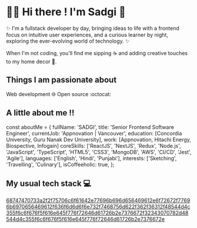 # 🙋‍♀️ Hi there ! I'm Sadgi 👋

✨ I'm a fullstack developer by day, bringing ideas to life with a frontend focus on intuitive user experiences, and a curious learner by night, exploring the ever-evolving world of technology. ✨ 

When I'm not coding, you'll find me sipping ☕ and adding creative touches to my home decor 🏡.

## Things I am passionate about

Web development 🌐
Open source :octocat:

## A little about me !!

const aboutMe = {
  fullName: 'SADGI',
  title: 'Senior Frontend Software Engineer',
  currentJob: 'Appnovation | Vancouver',
  education: [Concordia University, Guru Nanak Dev University],
  work: [Appnovation, Hitachi Energy, Biospective, Infogain]
  coreSkills: ['ReactJS', 'NextJS', 'Redux', 'Node.js', 'JavaScript', 'TypeScript', 'HTML5', 'CSS3', 'MongoDB', 'AWS', 'CI/CD', 'Jest', 'Agile'],
  languages: ['English', 'Hindi', 'Punjabi'],
  interests: ['Sketching', 'Travelling', 'Culinary'],
  isCoffeeholic: true,
};

## My usual tech stack 💻
[68747470733a2f2f75706c6f61642e77696b696d656469612e6f72672f77696b6970656469612f636f6d6d6f6e732f7468756d622f362f36312f48544d4c355f6c6f676f5f616e645f776f72646d61726b2e7376672f32343070782d48544d4c355f6c6f676f5f616e645f776f72646d61726b2e7376672e](https://github.com/user-attachments/assets/f1aef9a5-3630-49f2-bb1a-7f2ddfb7009b)










